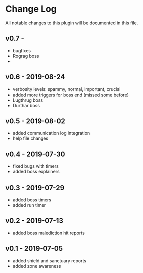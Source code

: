 # Change Log
All notable changes to this plugin will be documented in this file.

## v0.7 - 
- bugfixes
- Rograg boss
- 

## v0.6 - 2019-08-24
- verbosity levels: spammy, normal, important, crucial
- added more triggers for boss end (missed some before)
- Lugthrug boss
- Durthar boss

## v0.5 - 2019-08-02
- added communication log integration
- help file changes

## v0.4 - 2019-07-30
- fixed bugs with timers
- added boss explainers

## v0.3 - 2019-07-29
- added boss timers
- added run timer

## v0.2 - 2019-07-13
- added boss malediction hit reports

## v0.1 - 2019-07-05
- added shield and sanctuary reports
- added zone awareness